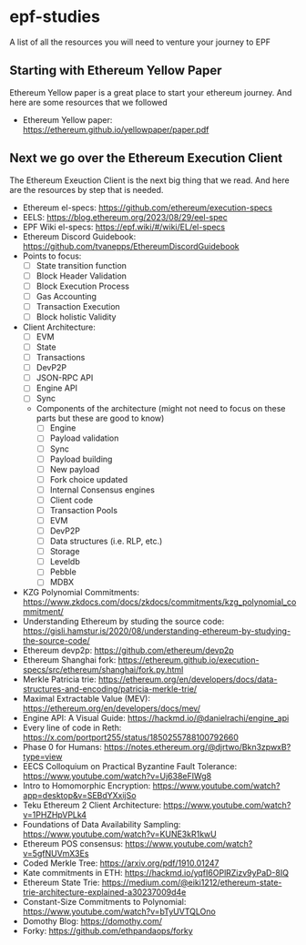 # epf-studies
A list of all the resources you will need to venture your journey to EPF

## Starting with Ethereum Yellow Paper
Ethereum Yellow paper is a great place to start your ethereum journey. And here are some resources that we followed

 - Ethereum Yellow paper: https://ethereum.github.io/yellowpaper/paper.pdf

## Next we go over the Ethereum Execution Client
The Ethereum Exeuction Client is the next big thing that we read. And here are the resources by step that is needed.

  - Ethereum el-specs: https://github.com/ethereum/execution-specs
  - EELS: https://blog.ethereum.org/2023/08/29/eel-spec
  - EPF Wiki el-specs: https://epf.wiki/#/wiki/EL/el-specs
  - Ethereum Discord Guidebook: https://github.com/tvanepps/EthereumDiscordGuidebook
  - Points to focus:   
     - [ ] State transition function   
     - [ ] Block Header Validation   
     - [ ] Block Execution Process   
     - [ ] Gas Accounting   
     - [ ] Transaction Execution   
     - [ ] Block holistic Validity   
  - Client Architecture:   
     - [ ] EVM   
     - [ ] State   
     - [ ] Transactions   
     - [ ] DevP2P   
     - [ ] JSON-RPC API   
     - [ ] Engine API   
     - [ ] Sync   
    - Components of the architecture (might not need to focus on these parts but these are good to know)   
       - [ ] Engine   
       - [ ] Payload validation   
       - [ ] Sync   
       - [ ] Payload building   
       - [ ] New payload   
       - [ ] Fork choice updated   
       - [ ] Internal Consensus engines   
       - [ ] Client code   
       - [ ] Transaction Pools   
       - [ ] EVM   
       - [ ] DevP2P   
       - [ ] Data structures (i.e. RLP, etc.)   
       - [ ] Storage   
       - [ ] Leveldb   
       - [ ] Pebble   
       - [ ] MDBX   
  - KZG Polynomial Commitments: https://www.zkdocs.com/docs/zkdocs/commitments/kzg_polynomial_commitment/
  - Understanding Ethereum by studing the source code: https://gisli.hamstur.is/2020/08/understanding-ethereum-by-studying-the-source-code/
  - Ethereum devp2p: https://github.com/ethereum/devp2p
  - Ethereum Shanghai fork: https://ethereum.github.io/execution-specs/src/ethereum/shanghai/fork.py.html
  - Merkle Patricia trie: https://ethereum.org/en/developers/docs/data-structures-and-encoding/patricia-merkle-trie/
  - Maximal Extractable Value (MEV): https://ethereum.org/en/developers/docs/mev/
  - Engine API: A Visual Guide: https://hackmd.io/@danielrachi/engine_api
  - Every line of code in Reth: https://x.com/portport255/status/1850255788100792660
  - Phase 0 for Humans: https://notes.ethereum.org/@djrtwo/Bkn3zpwxB?type=view
  - EECS Colloquium on Practical Byzantine Fault Tolerance: https://www.youtube.com/watch?v=Uj638eFIWg8
  - Intro to Homomorphic Encryption: https://www.youtube.com/watch?app=desktop&v=SEBdYXxijSo
  - Teku Ethereum 2 Client Architecture: https://www.youtube.com/watch?v=1PHZHpVPLk4
  - Foundations of Data Availability Sampling: https://www.youtube.com/watch?v=KUNE3kR1kwU
  - Ethereum POS consensus: https://www.youtube.com/watch?v=5gfNUVmX3Es
  - Coded Merkle Tree: https://arxiv.org/pdf/1910.01247
  - Kate commitments in ETH: https://hackmd.io/yqfI6OPlRZizv9yPaD-8IQ
  - Ethereum State Trie: https://medium.com/@eiki1212/ethereum-state-trie-architecture-explained-a30237009d4e
  - Constant-Size Commitments to Polynomial: https://www.youtube.com/watch?v=bTyUVTQLOno
  - Domothy Blog: https://domothy.com/
  - Forky: https://github.com/ethpandaops/forky

